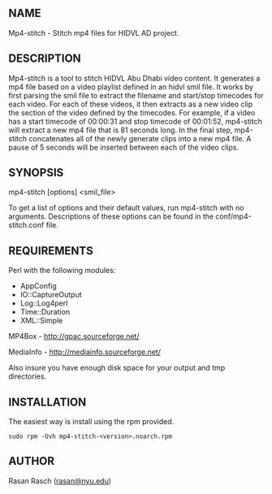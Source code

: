 ## NAME ##

Mp4-stitch - Stitch mp4 files for HIDVL AD project.

## DESCRIPTION ##

Mp4-stitch is a tool to stitch HIDVL Abu Dhabi video content.
It generates a mp4 file based on a video playlist defined in
an hidvl smil file.  It works by first parsing the smil file to
extract the filename and start/stop timecodes for each video.
For each of these videos, it then extracts as a new video clip
the section of the video defined by the timecodes. For example,
if a video has a start timecode of 00:00:31 and stop timecode
of 00:01:52, mp4-stitch will extract a new mp4 file that is 81
seconds long.  In the final step, mp4-stitch concatenates all
of the newly generate clips into a new mp4 file.  A pause of 5
seconds will be inserted between each of the video clips.

## SYNOPSIS ##

   mp4-stitch [options] <smil_file>

To get a list of options and their default values, run mp4-stitch
with no arguments.  Descriptions of these options can be found
in the conf/mp4-stitch.conf file.

## REQUIREMENTS ##

Perl with the following modules:

- AppConfig
- IO::CaptureOutput
- Log::Log4perl
- Time::Duration
- XML::Simple

MP4Box - http://gpac.sourceforge.net/

MediaInfo - http://mediainfo.sourceforge.net/

Also insure you have enough disk space for your output and tmp
directories.

## INSTALLATION ##

The easiest way is install using the rpm provided.

    sudo rpm -Uvh mp4-stitch-<version>.noarch.rpm

## AUTHOR ##

Rasan Rasch (rasan@nyu.edu)

